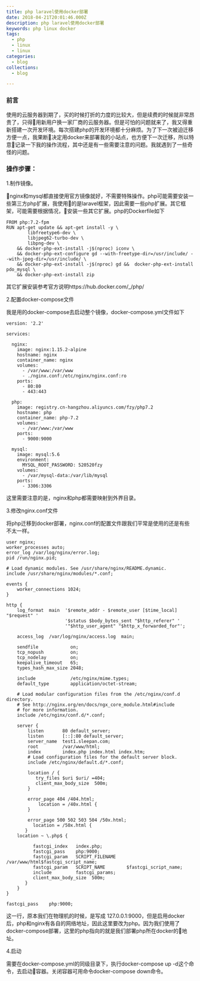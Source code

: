 ```yaml
---
title: php laravel使用docker部署
date: 2018-04-21T20:01:46.000Z
description: php laravel使用docker部署
keywords: php linux docker
tags:
  - php
  - linux
  - linux
categories:
  - blog
collections:
  - blog

---
```


### 前言

使用的云服务器到期了，买的时候打折的力度的比较大，但是续费的时候就非常昂贵了，只得用新用户换一家厂商的云服务器。但是可怕的问题就来了，我又得重新搭建一次开发环境。每次搭建php的开发环境都十分麻烦。为了下一次被迫迁移方便一点，我果断决定用docker来部署我的小站点，也方便下一次迁移，所以特意记录一下我的操作流程，其中还是有一些需要注意的问题。我就遇到了一些奇怪的问题。

### 操作步骤：

1.制作镜像。

nginx和mysql都直接使用官方镜像就好，不需要特殊操作。php可能需要安装一些第三方php扩展，我使用的是laravel框架，因此需要一些php扩展。其它框架，可能需要根据情况，安装一些其它扩展。php的Dockerfile如下

```
FROM php:7.2-fpm
RUN apt-get update && apt-get install -y \
        libfreetype6-dev \
        libjpeg62-turbo-dev \
        libpng-dev \
    && docker-php-ext-install -j$(nproc) iconv \
    && docker-php-ext-configure gd --with-freetype-dir=/usr/include/ --with-jpeg-dir=/usr/include/ \
    && docker-php-ext-install -j$(nproc) gd &&  docker-php-ext-install pdo_mysql \
    && docker-php-ext-install zip
```
其它扩展安装参考官方说明https://hub.docker.com/_/php/

2.配置docker-compose文件

我是用的docker-compose去启动整个镜像，docker-compose.yml文件如下
```
version: '2.2'

services:

  nginx:
    image: nginx:1.15.2-alpine
    hostname: nginx
    container_name: nginx
    volumes:
      - /var/www:/var/www
      - ./nginx.conf:/etc/nginx/nginx.conf:ro
    ports:
      - 80:80
      - 443:443

  php:
    image: registry.cn-hangzhou.aliyuncs.com/fzy/php7.2
    hostname: php
    container_name: php-7.2
    volumes:
      - /var/www:/var/www
    ports:
      - 9000:9000

  mysql:
    image: mysql:5.6
    environment:
      MYSQL_ROOT_PASSWORD: 520520fzy
    volumes:
      - /var/mysql-data:/var/lib/mysql
    ports:
      - 3306:3306
```
这里需要注意的是，nginx和php都需要映射到外界目录。

3.修改nginx.conf文件

将php迁移到docker部署，nginx.conf的配置文件跟我们平常是使用的还是有些不太一样。

```
user nginx;
worker_processes auto;
error_log /var/log/nginx/error.log;
pid /run/nginx.pid;

# Load dynamic modules. See /usr/share/nginx/README.dynamic.
include /usr/share/nginx/modules/*.conf;

events {
    worker_connections 1024;
}

http {
    log_format  main  '$remote_addr - $remote_user [$time_local] "$request" '
                      '$status $body_bytes_sent "$http_referer" '
                      '"$http_user_agent" "$http_x_forwarded_for"';

    access_log  /var/log/nginx/access.log  main;

    sendfile            on;
    tcp_nopush          on;
    tcp_nodelay         on;
    keepalive_timeout   65;
    types_hash_max_size 2048;

    include             /etc/nginx/mime.types;
    default_type        application/octet-stream;

    # Load modular configuration files from the /etc/nginx/conf.d directory.
    # See http://nginx.org/en/docs/ngx_core_module.html#include
    # for more information.
    include /etc/nginx/conf.d/*.conf;

    server {
        listen       80 default_server;
        listen       [::]:80 default_server;
        server_name  test1.sleepan.com;
        root         /var/www/html;
        index        index.php index.html index.htm;
        # Load configuration files for the default server block.
        include /etc/nginx/default.d/*.conf;

        location / {
           try_files $uri $uri/ =404;
           client_max_body_size  500m;
        }

        error_page 404 /404.html;
            location = /40x.html {
        }

        error_page 500 502 503 504 /50x.html;
          location = /50x.html {
       }
	location ~ \.php$ {

          fastcgi_index   index.php;
          fastcgi_pass    php:9000;
          fastcgi_param   SCRIPT_FILENAME    /var/www/html$fastcgi_script_name;
          fastcgi_param   SCRIPT_NAME        $fastcgi_script_name;
          include         fastcgi_params;
          client_max_body_size  500m;
       }
    }
}
```

```
fastcgi_pass    php:9000;
```
这一行，原本我们在物理机的时候，是写成 127.0.0.1:9000，但是启用docker后，php和nginx有各自的网络地址，因此这里要改为php。因为我们使用了docker-compose部署，这里的php指向的就是我们部署php所在docker的地址。

4.启动

需要在docker-compose.yml的同级目录下，执行docker-compose up -d这个命令，去启动容器。关闭容器可用命令docker-compose down命令。